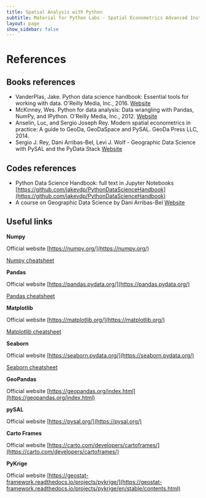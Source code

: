 ```yaml
---
title: Spatial Analysis with Python
subtitle: Material for Python Labs - Spatial Econometrics Advanced Institute 2021
layout: page
show_sidebar: false
---
```


# References
## Books references

- VanderPlas, Jake. Python data science handbook: Essential tools for working with data.  O'Reilly Media, Inc., 2016. [Website](https://jakevdp.github.io/PythonDataScienceHandbook/)
- McKinney, Wes. Python for data analysis: Data wrangling with Pandas, NumPy, and IPython.  O'Reilly Media, Inc., 2012. [Website](https://wesmckinney.com/pages/book.html)
- Anselin, Luc, and Sergio Joseph Rey. Modern spatial econometrics in practice: A guide to GeoDa, GeoDaSpace and PySAL. GeoDa Press LLC, 2014.
- Sergio J. Rey, Dani Arribas-Bel, Levi J. Wolf - Geographic Data Science with PySAL and the PyData Stack [Website](https://geographicdata.science/book/intro.html)

## Codes references

- Python Data Science Handbook: full text in Jupyter Notebooks [https://github.com/jakevdp/PythonDataScienceHandbook](https://github.com/jakevdp/PythonDataScienceHandbook)
- A course on Geographic Data Science by Dani Arribas-Bel [Website](https://darribas.org/gds_course/content/home.html)

## Useful links

**Numpy** 

Official website [https://numpy.org/](https://numpy.org/) 

[Numpy cheatsheet](https://s3.amazonaws.com/assets.datacamp.com/blog_assets/Numpy_Python_Cheat_Sheet.pdf)

**Pandas** 

Official website [https://pandas.pydata.org/](https://pandas.pydata.org/)

[Pandas cheatsheet](https://s3.amazonaws.com/assets.datacamp.com/blog_assets/Pandas_Cheat_Sheet.pdf)

**Matplotlib** 

Official website [https://matplotlib.org/](https://matplotlib.org/)

[Matplotlib cheatsheet](https://github.com/matplotlib/cheatsheets)

**Seaborn** 

Official website [https://seaborn.pydata.org/](https://seaborn.pydata.org/)

[Seaborn cheatsheet](https://s3.amazonaws.com/assets.datacamp.com/blog_assets/Python_Seaborn_Cheat_Sheet.pdf)

**GeoPandas** 

Official website [https://geopandas.org/index.html](https://geopandas.org/index.html)

**pySAL** 

Official website [https://pysal.org/](https://pysal.org/)


**Carto Frames** 

Official website [https://carto.com/developers/cartoframes/](https://carto.com/developers/cartoframes/)


**PyKrige** 

Official website [https://geostat-framework.readthedocs.io/projects/pykrige/](https://geostat-framework.readthedocs.io/projects/pykrige/en/stable/contents.html)
